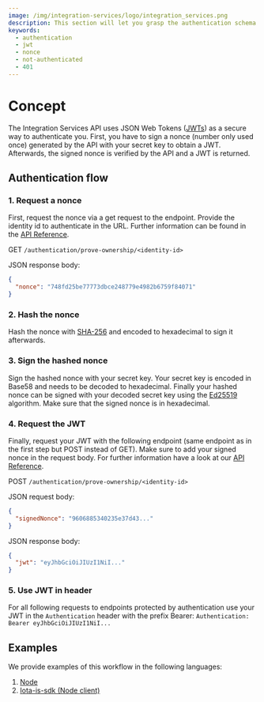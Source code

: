 ```yaml
---
image: /img/integration-services/logo/integration_services.png
description: This section will let you grasp the authentication schema used in the Integration Services.
keywords:
  - authentication
  - jwt
  - nonce
  - not-authenticated
  - 401
---
```


# Concept

The Integration Services API uses JSON Web Tokens ([JWTs](https://en.wikipedia.org/wiki/JSON_Web_Token)) as a secure way to authenticate you. First, you have to sign a nonce (number only used once) generated by the API with your secret key to obtain a JWT. Afterwards, the signed nonce is verified by the API and a JWT is returned.

## Authentication flow

### 1. Request a nonce

First, request the nonce via a get request to the endpoint. Provide the identity id to authenticate in the URL. Further information can be found in the [API Reference](https://wiki.iota.org/integration-services/api_reference#authenticationprove-ownershipid).

GET `/authentication/prove-ownership/<identity-id>`

JSON response body:

```json
{
  "nonce": "748fd25be77773dbce248779e4982b6759f84071"
}
```

### 2. Hash the nonce

Hash the nonce with [SHA-256](https://en.wikipedia.org/wiki/SHA-2) and encoded to hexadecimal to sign it afterwards.

### 3. Sign the hashed nonce

Sign the hashed nonce with your secret key. Your secret key is encoded in Base58 and needs to be decoded to hexadecimal.
Finally your hashed nonce can be signed with your decoded secret key using the [Ed25519](https://en.wikipedia.org/wiki/EdDSA#Ed25519) algorithm. Make sure that the signed nonce is in hexadecimal.

### 4. Request the JWT

Finally, request your JWT with the following endpoint (same endpoint as in the first step but POST instead of GET). Make sure to add your signed nonce in the request body. For further information have a look at our [API Reference](https://wiki.iota.org/integration-services/api_reference#authenticationprove-ownershipid).

POST `/authentication/prove-ownership/<identity-id>`

JSON request body:

```json
{
  "signedNonce": "9606885340235e37d43..."
}
```

JSON response body:

```json
{
  "jwt": "eyJhbGciOiJIUzI1NiI..."
}
```

### 5. Use JWT in header

For all following requests to endpoints protected by authentication use your JWT in the `Authentication` header with the prefix Bearer: `Authentication: Bearer eyJhbGciOiJIUzI1NiI...`

## Examples

We provide examples of this workflow in the following languages:

1. [Node](https://wiki.iota.org/integration-services/authentication/example_node)
2. [Iota-is-sdk (Node client)](https://wiki.iota.org/integration-services/authentication/example_is_sdk)

